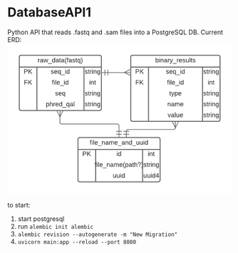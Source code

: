 # DatabaseAPI1
Python API that reads .fastq and .sam files into a PostgreSQL DB.
Current ERD: 
![three entity RD for postgres set up. seperate tables for data from fastq reads, sam files as well as kraken output together, and file_id table](images/postgresV1.png "ERD for postgresDB")

to start:  
1. start postgresql
2. run ```alembic init alembic```
3. ```alembic revision --autogenerate -m "New Migration"```
4. ```uvicorn main:app --reload --port 8080```
